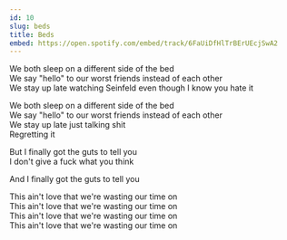 ```yaml
---
id: 10
slug: beds
title: Beds
embed: https://open.spotify.com/embed/track/6FaUiDfHlTrBErUEcjSwA2
---
```


We both sleep on a different side of the bed\
We say "hello" to our worst friends instead of each other\
We stay up late watching Seinfeld even though I know you hate it

We both sleep on a different side of the bed\
We say "hello" to our worst friends instead of each other\
We stay up late just talking shit\
Regretting it

But I finally got the guts to tell you \
I don't give a fuck what you think

And I finally got the guts to tell you 

This ain't love that we're wasting our time on\
This ain't love that we're wasting our time on\
This ain't love that we're wasting our time on\
This ain't love that we're wasting our time on
